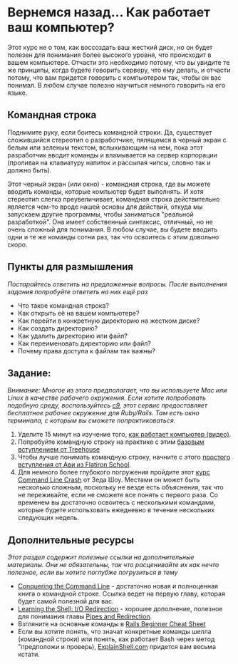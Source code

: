 # Вернемся назад... Как работает ваш компьютер?

Этот курс не о том, как воссоздать ваш жесткий диск, но он будет полезен для понимания более высокого уровня, что происходит в вашем компьютере. Отчасти это необходимо потому, что вы увидите те же принципы, когда будете говорить серверу, что ему делать, и отчасти потому, что вам придется говорить с компьютером так, чтобы он вас понимал. В любом случае полезно научиться немного говорить на его языке.

## Командная строка

Поднимите руку, если боитесь командной строки. Да, существует сложившийся стереотип о разработчике, пялящемся в черный экран с белым или зеленым текстом, вспыхивающим на нем, пока этот разработчик вводит команды и вламывается на сервер корпорации (проливая на клавиатуру напиток и рассыпая чипсы, словно так и должно быть).

Этот черный экран (или окно) - командная строка, где вы можете вводить команды, которые компьютер будет выполнять. И хотя стереотип слегка преувеличивает, командная строка действительно является чем-то вроде нашей основы для действий, откуда мы запускаем другие программы, чтобы заниматься "реальной разработкой". Она имеет собственный синтаксис, отличный, но не очень сложный для понимания. В любом случае, вы будете вводить одни и те же команды сотни раз, так что освоитесь с этим довольно скоро.

## Пункты для размышления

*Постарайтесь ответить на предложенные вопросы. После выполнения задания попробуйте ответить на них ещё раз*


* Что такое командная строка?
* Как открыть её на вашем компьютере?
* Как перейти в конкретную директорию на жестком диске?
* Как создать директорию?
* Как удалить директорию или файл?
* Как переименовать директорию или файл?
* Почему права доступа к файлам так важны?

## Задание:

*Внимание: Многое из этого предполагает, что вы используете Mac или Linux в качестве рабочего окружения. Если хотите попробовать подобную среду, воспользуйтесь [c9](), этот сервис предоставляет бесплатное рабочее окружение для Ruby/Rails. Там есть окно терминала, с которым вы сможете попрактиковаться.*

1. Уделите 15 минут на изучение того, [как работает компьютер (видео)](http://www.youtube.com/watch?v=WIDzNyfVVg0).
2. Попробуйте командную строку на практике с этим [базовым вступлением от Treehouse](http://blog.teamtreehouse.com/command-line-basics)
1. Чтобы лучше понимать командную строку, начните с этого [простого вступления от Ави из Flatiron School](https://gist.github.com/aviflombaum/9d6f7448119bae3a24ee).
2. Для немного более глубокого погружения пройдите этот [курс Command Line Crash](http://cli.learncodethehardway.org/book/) от Зеда Шоу. Местами он может быть несколько сложным, поскольку не везде есть объяснения, так что не переживайте, если не сможете все понять с первого раза. Со временем вы достаточно освоитесь с несколькими командами, которые будете использовать ежедневно в течение нескольких следующих недель.


## Дополнительные ресурсы

*Этот раздел содержит полезные ссылки на дополнительные материалы. Они не обязательны, так что расценивайте их как нечто полезное, если вы хотите поглубже погрузиться в тему*

* [Conquering the Command Line](http://conqueringthecommandline.com/book/basics) - достаточно новая и полноценная книга о командной строке. Ссылка ведет на первую главу, которая будет самой полезной для вас.
* [Learning the Shell: I/O Redirection](http://linuxcommand.org/lc3_lts0070.php) - хорошее дополнение, полезное для понимания главы [Pipes and Redirection](http://cli.learncodethehardway.org/book/ex15.html).
* Взгляните на основные команды в [Rails Beginner Cheat Sheet](http://pragtob.github.io/rails-beginner-cheatsheet/index.html)
* Если вы хотите понять, что значат конкретные команды шелла (командной строки) или понять, как работает Bash через метод "предположи и проверь), [ExplainShell.com](http://explainshell.com/) придется вам весьма кстати.
